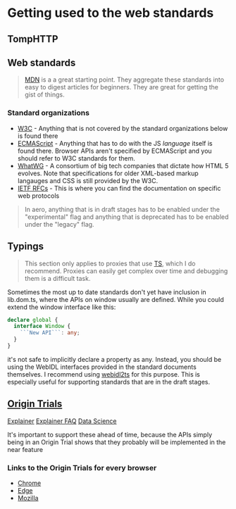 # Getting used to the web standards

## TompHTTP

## Web standards

> [MDN](https://mdn.dev) is a a great starting point. They aggregate these standards into easy to digest articles for beginners. They are great for getting the gist of things.

### Standard organizations

- [W3C](https://www.w3.org/) - Anything that is not covered by the standard organizations below is found there
- [ECMAScript](https://ecma-international.org/publications-and-standards/standards/ecma-262) - Anything that has to do with the JS _language_ itself is found there. Browser APIs aren't specified by ECMAScript and you should refer to W3C standards for them.
- [WhatWG](https://whatwg.org/) - A consortium of big tech companies that dictate how HTML 5 evolves. Note that specifications for older XML-based markup langauges and CSS is still provided by the W3C.
- [IETF RFCs](https://www.ietf.org/standards/rfcs/) - This is where you can find the documentation on specific web protocols

> In aero, anything that is in draft stages has to be enabled under the "experimental" flag and anything that is deprecated has to be enabled under the "legacy" flag.

## Typings

> This section only applies to proxies that use [TS](https://www.typescriptlang.org), which I do recommend. Proxies can easily get complex over time and debugging them is a difficult task.

Sometimes the most up to date standards don't yet have inclusion in lib.dom.ts, where the APIs on window usually are defined. While you could extend the window interface like this:

````ts
declare global {
  interface Window {
    ```New API```: any;
  }
}
````

it's not safe to implicitly declare a property as any. Instead, you should be using the WebIDL interfaces provided in the standard documents themselves. I recommend using [webidl2ts](https://github.com/giniedp/webidl2ts) for this purpose. This is especially useful for supporting standards that are in the draft stages.

## [Origin Trials](https://developer.chrome.com/origintrials/#/trials/active)

[Explainer](https://github.com/GoogleChrome/OriginTrials/blob/gh-pages/explainer.md)
[Explainer FAQ](http://googlechrome.github.io/OriginTrials/developer-guide.html)
[Data Science](https://rviscomi.dev/2023/07/origin-trials-and-tribulations)

It's important to support these ahead of time, because the APIs simply being in an Origin Trial shows that they probably will be implemented in the near feature

### Links to the Origin Trials for every browser

- [Chrome](https://developer.chrome.com/origintrials/#/trials/active)
- [Edge](https://microsoftedge.github.io/MSEdgeExplainers/origin-trials)
- [Mozilla](https://wiki.mozilla.org/Origin_Trials)
